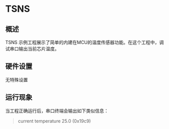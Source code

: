 # TSNS
## 概述

TSNS 示例工程展示了简单的内建在MCU的温度传感器功能。在这个工程中，调试串口输出当前芯片温度。

## 硬件设置

无特殊设置

## 运行现象

当工程正确运行后，串口终端会输出如下类似信息：
> current temperature 25.0 (0x19c9)


